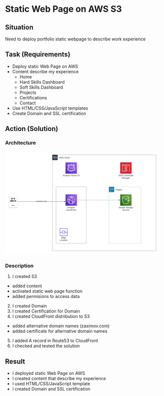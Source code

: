 # Static Web Page on AWS S3

## Situation

Need to deploy portfolio static webpage to describe work experience

## Task (Requirements)

- Deploy static Web Page on AWS
- Content describe my experience
  - Home
  - Hard Skills Dashboard
  - Soft Skills Dashboard
  - Projects
  - Certifications
  - Contact
- Use HTML/CSS/JavaScript templates
- Create Domain and SSL certification

## Action (Solution)

### Architecture

![Screenshot](images/aws_static_web_page_s3_architecture.png)

### Description

1. I created S3
- added content
- activated static web page function
- added permisions to access data
2. I created Domain
3. I created Certification for Domain
4. I created CloudFront distribution to S3
- added alternative domain names (zasimov.com)
- added certificate for alternative domain names
5. I added A record in Route53 to CloudFront
6. I checked and tested the solution

## Result

- I deployed static Web Page on AWS
- I created content that describe my experience
- I used HTML/CSS/JavaScript template
- I created Domain and SSL certification
